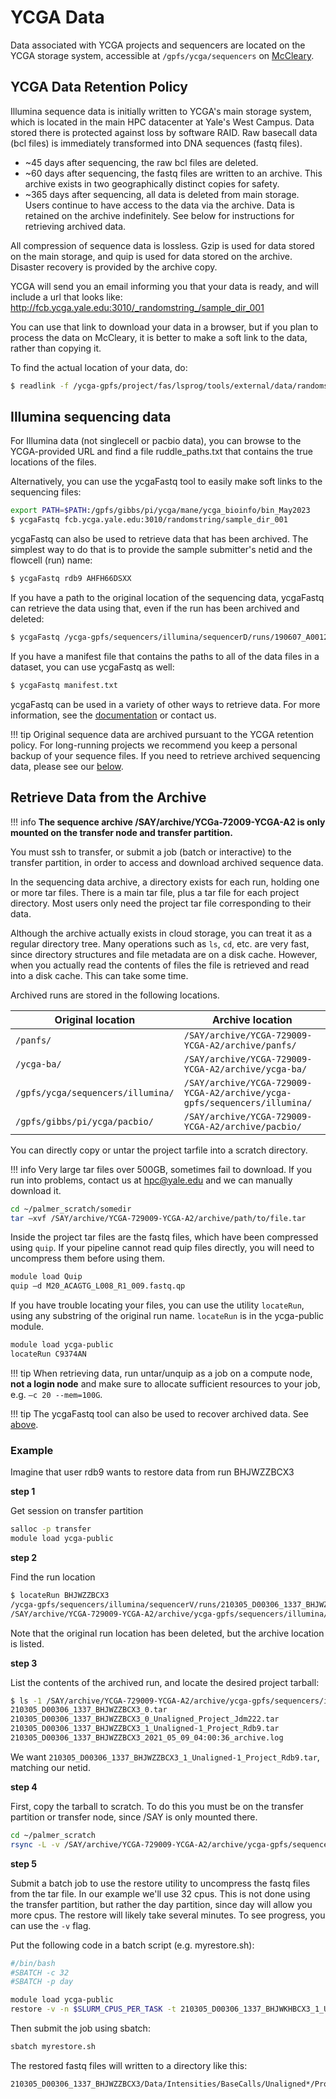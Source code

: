 # YCGA Data

Data associated with YCGA projects and sequencers are located on the YCGA storage system, accessible at `/gpfs/ycga/sequencers` on [McCleary](/clusters/mccleary).


## YCGA Data Retention Policy

Illumina sequence data is initially written to YCGA's main storage system, which is located in the main HPC datacenter at Yale's West Campus. Data stored there is protected against loss by software RAID.  Raw basecall data (bcl files) is immediately transformed into DNA sequences (fastq files).

- ~45 days after sequencing, the raw bcl files are deleted.
- ~60 days after sequencing, the fastq files are written to an archive.  This archive exists in two geographically distinct copies for safety.
- ~365 days after sequencing, all data is deleted from main storage.  Users continue to have access to the data via the archive.  Data is retained on the archive indefinitely.  See below for instructions for retrieving archived data.

All compression of sequence data is lossless.  Gzip is used for data stored on the main storage, and quip is used for data stored on the archive.
Disaster recovery is provided by the archive copy.

YCGA will send you an email informing you that your data is ready, and will include a url that looks like:
http://fcb.ycga.yale.edu:3010/_randomstring_/sample_dir_001

You can use that link to download your data in a browser, but if you plan to process the data on McCleary, it is better to make a soft link to the data, rather than copying it.  

To find the actual location of your data, do:
``` bash
$ readlink -f /ycga-gpfs/project/fas/lsprog/tools/external/data/randomstring/sample_dir_001
```

## Illumina sequencing data

For Illumina data (not singlecell or pacbio data), 
you can browse to the YCGA-provided URL and find a file ruddle_paths.txt that contains the 
true locations of the files.

Alternatively, you can use the ycgaFastq tool to easily make soft links to the sequencing files:

```bash
export PATH=$PATH:/gpfs/gibbs/pi/ycga/mane/ycga_bioinfo/bin_May2023
$ ycgaFastq fcb.ycga.yale.edu:3010/randomstring/sample_dir_001
```

ycgaFastq can also be used to retrieve data that has been archived.  The simplest way to do that is to provide
the sample submitter's netid and the flowcell (run) name:

```bash
$ ycgaFastq rdb9 AHFH66DSXX
```

If you have a path to the original location of the sequencing data, ycgaFastq can retrieve the data using that, even if the run has been archived and deleted:
```bash
$ ycgaFastq /ycga-gpfs/sequencers/illumina/sequencerD/runs/190607_A00124_0104_AHLF3MMSXX/Data/Intensities/BaseCalls/Unaligned-2/Project_Lz438
```

If you have a manifest file that contains the paths to all of the data files in a dataset, you can
use ycgaFastq as well:

```bash
$ ycgaFastq manifest.txt
```

ycgaFastq can be used in a variety of other ways to retrieve data.  For more information, see the [documentation](http://campuspress.yale.edu/knightlab/ruddle/ycgafastq) or contact us.

!!! tip
    Original sequence data are archived pursuant to the YCGA retention policy. For long-running projects we recommend you keep a personal backup of your sequence files. If you need to retrieve archived sequencing data, please see our [below](/data/ycga-data/#retrieve-data-from-the-archive).

## Retrieve Data from the Archive

!!! info
__The sequence archive /SAY/archive/YCGa-72009-YCGA-A2 is only mounted on the transfer node
and transfer partition.__

You must ssh to transfer, or submit a job (batch or interactive) to the transfer partition, in order
to access and download archived sequence data.

In the sequencing data archive, a directory exists for each run, holding one or more tar files. There is a main tar file, plus a tar file for each project directory. Most users only need the project tar file corresponding to their data.

Although the archive actually exists in cloud storage, you can treat it as a regular directory tree. Many operations such as `ls`, `cd`, etc. are very fast, since directory structures and file metadata are on a disk cache. However, when you actually read the contents of files the file is retrieved and read into a disk cache.  This can take some time.

Archived runs are stored in the following locations.

| Original location                           | Archive location                                                                 |
|---------------------------------------------|----------------------------------------------------------------------------------|
| `/panfs/`                         | `/SAY/archive/YCGA-729009-YCGA-A2/archive/panfs/`                         |
| `/ycga-ba/`                    | `/SAY/archive/YCGA-729009-YCGA-A2/archive/ycga-ba/`                    |
| `/gpfs/ycga/sequencers/illumina/` | `/SAY/archive/YCGA-729009-YCGA-A2/archive/ycga-gpfs/sequencers/illumina/` |
| `/gpfs/gibbs/pi/ycga/pacbio/` | `/SAY/archive/YCGA-729009-YCGA-A2/archive/pacbio/` |

You can directly copy or untar the project tarfile into a scratch directory.

!!! info
Very large tar files over 500GB, sometimes fail to download.  If you run into problems, contact us at hpc@yale.edu and we can
manually download it.


``` bash
cd ~/palmer_scratch/somedir
tar –xvf /SAY/archive/YCGA-729009-YCGA-A2/archive/path/to/file.tar
```

Inside the project tar files are the fastq files, which have been compressed using `quip`. If your pipeline cannot read quip files directly, you will need to uncompress them before using them.

``` bash
module load Quip
quip –d M20_ACAGTG_L008_R1_009.fastq.qp
```

If you have trouble locating your files, you can use the utility `locateRun`, using any substring of the original run name. `locateRun` is in the ycga-public module.

``` bash
module load ycga-public
locateRun C9374AN
```

!!! tip
    When retrieving data, run untar/unquip as a job on a compute node, **not a login node** and make sure to allocate sufficient resources to your job, e.g. `–c 20 --mem=100G`.

!!! tip
    The ycgaFastq tool can also be used to recover archived data.  See [above](/data/ycga-data/#access-sequencing-data). 

### Example

Imagine that user rdb9 wants to restore data from run BHJWZZBCX3

**step 1**

Get session on transfer partition
``` bash 
salloc -p transfer
module load ycga-public
```

**step 2**

Find the run location
``` bash
$ locateRun BHJWZZBCX3
/ycga-gpfs/sequencers/illumina/sequencerV/runs/210305_D00306_1337_BHJWZZBCX3.deleted
/SAY/archive/YCGA-729009-YCGA-A2/archive/ycga-gpfs/sequencers/illumina/sequencerV/runs/210305_D00306_1337_BHJWZZBCX3
```

Note that the original run location has been deleted, but the archive location is listed.

**step 3**

List the contents of the archived run, and locate the desired project tarball:
``` bash
$ ls -1 /SAY/archive/YCGA-729009-YCGA-A2/archive/ycga-gpfs/sequencers/illumina/sequencerV/runs/210305_D00306_1337_BHJWZZBCX3
210305_D00306_1337_BHJWZZBCX3_0.tar
210305_D00306_1337_BHJWZZBCX3_0_Unaligned_Project_Jdm222.tar
210305_D00306_1337_BHJWZZBCX3_1_Unaligned-1_Project_Rdb9.tar
210305_D00306_1337_BHJWZZBCX3_2021_05_09_04:00:36_archive.log
```

We want `210305_D00306_1337_BHJWZZBCX3_1_Unaligned-1_Project_Rdb9.tar`, matching our netid.

**step 4**

First, copy the tarball to scratch.  To do this you must be on the transfer partition or transfer node, since /SAY is only mounted there.

``` bash
cd ~/palmer_scratch
rsync -L -v /SAY/archive/YCGA-729009-YCGA-A2/archive/ycga-gpfs/sequencers/illumina/sequencerV/runs/210305_D00306_1337_BHJWZZBCX3/210305_D00306_1337_BHJWZZBCX3_1_Unaligned-1_Project_Rdb9.tar .
```

**step 5**

Submit a batch job to use the restore utility to uncompress the fastq files from the tar file.
In our example we'll use 32 cpus.  This is not done using the transfer partition, but rather the day partition, since day will allow you more cpus.  The restore will likely
take several minutes. To see progress, you can use the `-v` flag.

Put the following code in a batch script (e.g. myrestore.sh):

``` bash
#/bin/bash
#SBATCH -c 32
#SBATCH -p day

module load ycga-public
restore -v -n $SLURM_CPUS_PER_TASK -t 210305_D00306_1337_BHJWKHBCX3_1_Unaligned-1_Project_Rdb9.tar
```

Then submit the job using sbatch:

``` bash
sbatch myrestore.sh
```

The restored fastq files will written to a directory like this: 
``` bash 
210305_D00306_1337_BHJWZZBCX3/Data/Intensities/BaseCalls/Unaligned*/Project_*
```

